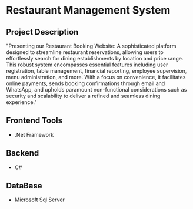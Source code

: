 # Restaurant Management System

## Project Description
"Presenting our Restaurant Booking Website: A sophisticated platform designed to streamline restaurant reservations, allowing users to effortlessly search for dining establishments by location and price range. This robust system encompasses essential features including user registration, table management, financial reporting, employee supervision, menu administration, and more. With a focus on convenience, it facilitates online payments, sends booking confirmations through email and WhatsApp, and upholds paramount non-functional considerations such as security and scalability to deliver a refined and seamless dining experience."
## Frontend Tools
- .Net Framework

## Backend
- C#
## DataBase
- Microsoft Sql Server

